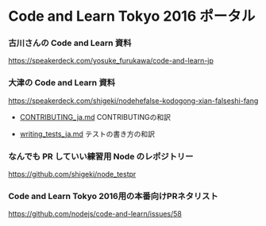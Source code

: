 # Code and Learn Tokyo 2016 ポータル

### 古川さんの Code and Learn 資料
  https://speakerdeck.com/yosuke_furukawa/code-and-learn-jp

### 大津の Code and Learn 資料

  https://speakerdeck.com/shigeki/nodehefalse-kodogong-xian-falseshi-fang

- [CONTRIBUTING_ja.md](./CONTRIBUTING_ja.md) CONTRIBUTINGの和訳

- [writing_tests_ja.md](./writing_tests_ja.md) テストの書き方の和訳

### なんでも PR していい練習用 Node のレポジトリー

  https://github.com/shigeki/node_testpr

### Code and Learn Tokyo 2016用の本番向けPRネタリスト

  https://github.com/nodejs/code-and-learn/issues/58
